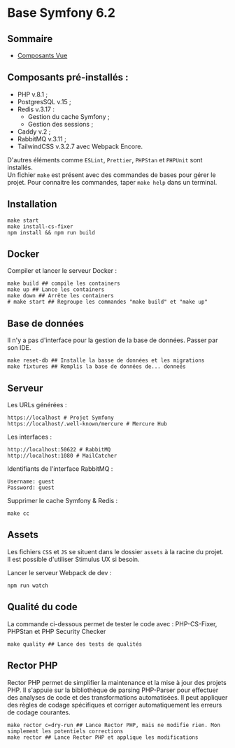 # Base Symfony 6.2

## Sommaire

* [Composants Vue](docs/components.md)

## Composants pré-installés :
* PHP v.8.1 ;
* PostgresSQL v.15 ;
* Redis v.3.17 :
    * Gestion du cache Symfony ;
    * Gestion des sessions ;
* Caddy v.2 ;
* RabbitMQ v.3.11 ;
* TailwindCSS v.3.2.7 avec Webpack Encore.

D'autres éléments comme `ESLint`, `Prettier`, `PHPStan` et `PHPUnit` sont installés.  
Un fichier `make` est présent avec des commandes de bases pour gérer le projet. Pour connaitre les commandes, taper `make help` dans un terminal.

## Installation

```shell
make start
make install-cs-fixer
npm install && npm run build
```

## Docker

Compiler et lancer le serveur Docker :
```shell
make build ## compile les containers
make up ## Lance les containers
make down ## Arrête les containers
# make start ## Regroupe les commandes "make build" et "make up"
```

## Base de données

Il n'y a pas d'interface pour la gestion de la base de données. Passer par son IDE.

```shell
make reset-db ## Installe la basse de données et les migrations
make fixtures ## Remplis la base de données de... donneés
```

## Serveur

Les URLs générées :
```shell
https://localhost # Projet Symfony
https://localhost/.well-known/mercure # Mercure Hub
```

Les interfaces :
```shell
http://localhost:50622 # RabbitMQ
http://localhost:1080 # MailCatcher
```

Identifiants de l'interface RabbitMQ :
```text
Username: guest
Password: guest
```

Supprimer le cache Symfony & Redis :
```shell
make cc
```

## Assets

Les fichiers `CSS` et `JS` se situent dans le dossier `assets` à la racine du projet.  
Il est possible d'utiliser Stimulus UX si besoin.

Lancer le serveur Webpack de dev :
```shell
npm run watch
```

## Qualité du code

La commande ci-dessous permet de tester le code avec : PHP-CS-Fixer, PHPStan et PHP Security Checker

```shell
make quality ## Lance des tests de qualités
```

## Rector PHP

Rector PHP permet de simplifier la maintenance et la mise à jour des projets PHP. 
Il s'appuie sur la bibliothèque de parsing PHP-Parser pour effectuer des analyses de code et des transformations automatisées.
Il peut appliquer des règles de codage spécifiques et corriger automatiquement les erreurs de codage courantes.

```shell
make rector c=dry-run ## Lance Rector PHP, mais ne modifie rien. Mon simplement les potentiels corrections
make rector ## Lance Rector PHP et applique les modifications
```
